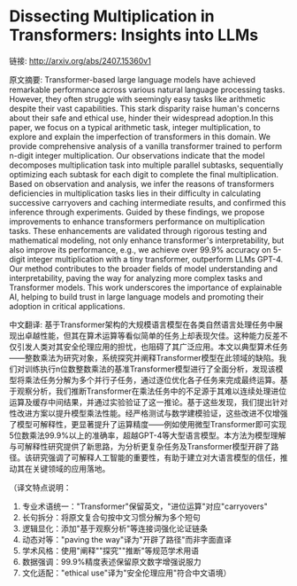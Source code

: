 # Dissecting Multiplication in Transformers: Insights into LLMs

链接: http://arxiv.org/abs/2407.15360v1

原文摘要:
Transformer-based large language models have achieved remarkable performance
across various natural language processing tasks. However, they often struggle
with seemingly easy tasks like arithmetic despite their vast capabilities. This
stark disparity raise human's concerns about their safe and ethical use, hinder
their widespread adoption.In this paper, we focus on a typical arithmetic task,
integer multiplication, to explore and explain the imperfection of transformers
in this domain. We provide comprehensive analysis of a vanilla transformer
trained to perform n-digit integer multiplication. Our observations indicate
that the model decomposes multiplication task into multiple parallel subtasks,
sequentially optimizing each subtask for each digit to complete the final
multiplication. Based on observation and analysis, we infer the reasons of
transformers deficiencies in multiplication tasks lies in their difficulty in
calculating successive carryovers and caching intermediate results, and
confirmed this inference through experiments. Guided by these findings, we
propose improvements to enhance transformers performance on multiplication
tasks. These enhancements are validated through rigorous testing and
mathematical modeling, not only enhance transformer's interpretability, but
also improve its performance, e.g., we achieve over 99.9% accuracy on 5-digit
integer multiplication with a tiny transformer, outperform LLMs GPT-4. Our
method contributes to the broader fields of model understanding and
interpretability, paving the way for analyzing more complex tasks and
Transformer models. This work underscores the importance of explainable AI,
helping to build trust in large language models and promoting their adoption in
critical applications.

中文翻译:
基于Transformer架构的大规模语言模型在各类自然语言处理任务中展现出卓越性能，但其在算术运算等看似简单的任务上却表现欠佳。这种能力反差不仅引发人类对其安全伦理应用的担忧，也阻碍了其广泛应用。本文以典型算术任务——整数乘法为研究对象，系统探究并阐释Transformer模型在此领域的缺陷。我们对训练执行n位数整数乘法的基准Transformer模型进行了全面分析，发现该模型将乘法任务分解为多个并行子任务，通过逐位优化各子任务来完成最终运算。基于观察分析，我们推断Transformer在乘法任务中的不足源于其难以连续处理进位运算及缓存中间结果，并通过实验验证了这一推论。基于这些发现，我们提出针对性改进方案以提升模型乘法性能。经严格测试与数学建模验证，这些改进不仅增强了模型可解释性，更显著提升了运算精度——例如使用微型Transformer即可实现5位数乘法99.9%以上的准确率，超越GPT-4等大型语言模型。本方法为模型理解与可解释性研究提供了新思路，为分析更复杂任务及Transformer模型开辟了路径。该研究强调了可解释人工智能的重要性，有助于建立对大语言模型的信任，推动其在关键领域的应用落地。

（译文特点说明：
1. 专业术语统一："Transformer"保留英文，"进位运算"对应"carryovers"
2. 长句拆分：将原文复合句按中文习惯分解为多个短句
3. 逻辑显化：添加"基于观察分析"等连接词强化论证链条
4. 动态对等："paving the way"译为"开辟了路径"而非字面直译
5. 学术风格：使用"阐释""探究""推断"等规范学术用语
6. 数据强调：99.9%精度表述保留原文数字增强说服力
7. 文化适配："ethical use"译为"安全伦理应用"符合中文语境）

